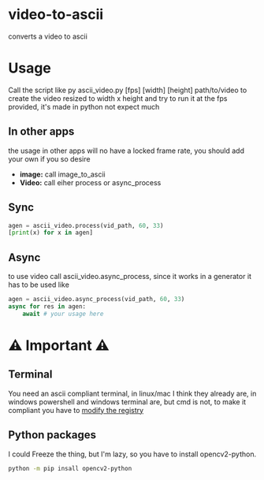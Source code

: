 # video-to-ascii
converts a video to ascii

# Usage
Call the script like py ascii_video.py [fps] [width] [height] path/to/video to create the video resized to width x height and try to run it at the fps provided, it's made in python not expect much
## In other apps
the usage in other apps will no have a locked frame rate, you should add your own if you so desire
- **image:** call image_to_ascii
- **Video:** call eiher process or async_process
## Sync
```python
agen = ascii_video.process(vid_path, 60, 33)
[print(x) for x in agen]
```
## Async
to use video call ascii_video.async_process, since it works in a generator it has to be used like
```python
agen = ascii_video.async_process(vid_path, 60, 33)
async for res in agen:
    await # your usage here
```

# ⚠ Important ⚠ 
## Terminal
You need an ascii compliant terminal, in linux/mac I think they already are, in windows powershell and windows terminal are, but cmd is not, to make it compliant you have to [modify the registry](https://superuser.com/questions/413073/windows-console-with-ansi-colors-handling)
## Python packages
I could Freeze the thing, but I'm lazy, so you have to install opencv2-python.
```sh
python -m pip insall opencv2-python
```
